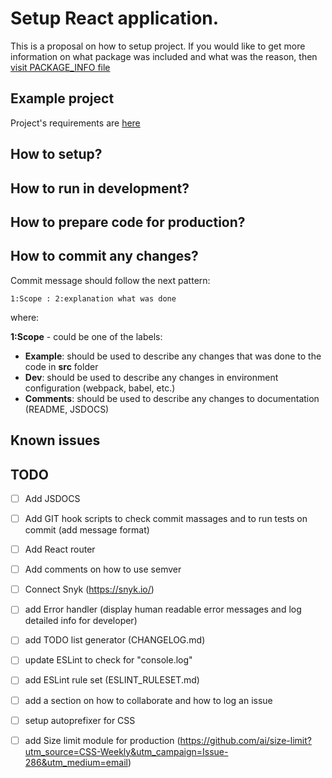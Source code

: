 # Setup React application.

This is a proposal on how to setup project.
If you would like to get more information on what package was included and what was the reason, then [visit PACKAGE_INFO file](PACKAGE_INFO.md)

## Example project

Project's requirements are [here](PROJECT_REQUIREMENTS.md)

## How to setup?

## How to run in development?

## How to prepare code for production?

## How to commit any changes?

Commit message should follow the next pattern:

    1:Scope : 2:explanation what was done

where:

**1:Scope** - could be one of the labels:

  - **Example**: should be used to describe any changes that was done to the code in **src** folder
  - **Dev**: should be used to describe any changes in environment configuration (webpack, babel, etc.)
  - **Comments**: should be used to describe any changes to documentation (README, JSDOCS)

## Known issues

## TODO

- [ ] Add JSDOCS

- [ ] Add GIT hook scripts to check commit massages and to run tests on commit (add message format)

- [ ] Add React router

- [ ] Add comments on how to use semver

- [ ] Connect Snyk (https://snyk.io/)

- [ ] add Error handler (display human readable error messages and log detailed info for developer)

- [ ] add TODO list generator (CHANGELOG.md)

- [ ] update ESLint to check for "console.log"

- [ ] add ESLint rule set (ESLINT_RULESET.md)

- [ ] add a section on how to collaborate and how to log an issue

- [ ] setup autoprefixer for CSS

- [ ] add Size limit module for production (https://github.com/ai/size-limit?utm_source=CSS-Weekly&utm_campaign=Issue-286&utm_medium=email)